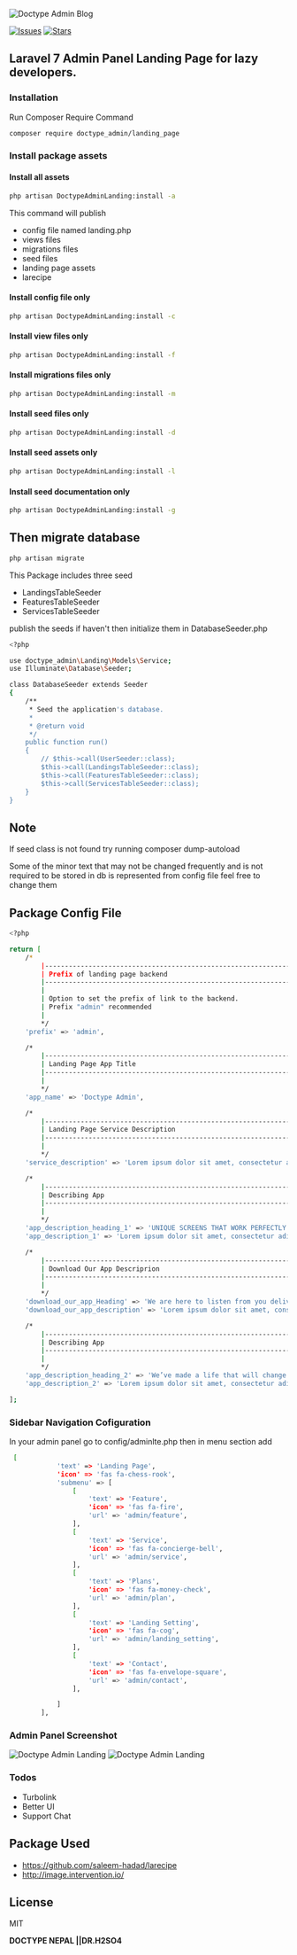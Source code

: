 ![Doctype Admin Blog](https://github.com/pratiksh404/doctype_landing_page/blob/master/screenshots/doctype_landing.png)

[![Issues](https://img.shields.io/github/issues/pratiksh404/doctype_landing_page)](https://github.com/pratiksh404/doctype_landing_page/issues)
[![Stars](https://img.shields.io/github/stars/pratiksh404/doctype_landing_page)](https://github.com/pratiksh404/doctype_landing_page/stargazers)

## Laravel 7 Admin Panel Landing Page for lazy developers.

### Installation

Run Composer Require Command

```sh
composer require doctype_admin/landing_page
```

### Install package assets

#### Install all assets

```sh
php artisan DoctypeAdminLanding:install -a
```

This command will publish

- config file named landing.php
- views files
- migrations files
- seed files
- landing page assets
- larecipe

#### Install config file only

```sh
php artisan DoctypeAdminLanding:install -c
```

#### Install view files only

```sh
php artisan DoctypeAdminLanding:install -f
```

#### Install migrations files only

```sh
php artisan DoctypeAdminLanding:install -m
```

#### Install seed files only

```sh
php artisan DoctypeAdminLanding:install -d
```

#### Install seed assets only

```sh
php artisan DoctypeAdminLanding:install -l
```

#### Install seed documentation only

```sh
php artisan DoctypeAdminLanding:install -g
```

## Then migrate database

```sh
php artisan migrate
```

This Package includes three seed

- LandingsTableSeeder
- FeaturesTableSeeder
- ServicesTableSeeder

publish the seeds if haven't then initialize them in DatabaseSeeder.php

```sh
<?php

use doctype_admin\Landing\Models\Service;
use Illuminate\Database\Seeder;

class DatabaseSeeder extends Seeder
{
    /**
     * Seed the application's database.
     *
     * @return void
     */
    public function run()
    {
        // $this->call(UserSeeder::class);
        $this->call(LandingsTableSeeder::class);
        $this->call(FeaturesTableSeeder::class);
        $this->call(ServicesTableSeeder::class);
    }
}

```

## Note

If seed class is not found try running composer dump-autoload

Some of the minor text that may not be changed frequently and is not required to be stored in db is represented from config file feel free to change them

## Package Config File

```sh
<?php

return [
    /*
        |--------------------------------------------------------------------------
        | Prefix of landing page backend
        |--------------------------------------------------------------------------
        |
        | Option to set the prefix of link to the backend.
        | Prefix "admin" recommended
        |
        */
    'prefix' => 'admin',

    /*
        |--------------------------------------------------------------------------
        | Landing Page App Title
        |--------------------------------------------------------------------------
        |
        */
    'app_name' => 'Doctype Admin',

    /*
        |--------------------------------------------------------------------------
        | Landing Page Service Description
        |--------------------------------------------------------------------------
        |
        */
    'service_description' => 'Lorem ipsum dolor sit amet, consectetur adipisicing elit, sed do eiusmod tempor incididunt ut labore et dolore magna aliqua. Ut enim ad minim veniam, quis nostrud exercitation.',

    /*
        |--------------------------------------------------------------------------
        | Describing App
        |--------------------------------------------------------------------------
        |
        */
    'app_description_heading_1' => 'UNIQUE SCREENS THAT WORK PERFECTLY',
    'app_description_1' => 'Lorem ipsum dolor sit amet, consectetur adipisicing elit, sed do eiusmod tempor incididunt ut labore et dolore magna aliqua. Ut enim ad minim veniam, quis nostrud exercitation.',

    /*
        |--------------------------------------------------------------------------
        | Download Our App Descriprion
        |--------------------------------------------------------------------------
        |
        */
    'download_our_app_Heading' => 'We are here to listen from you deliver exellence',
    'download_our_app_description' => 'Lorem ipsum dolor sit amet, consectetur adipisicing elit, sed do eiusmod temp or incididunt ut labore et dolore magna aliqua. Ut enim ad minim.',

    /*
        |--------------------------------------------------------------------------
        | Describing App
        |--------------------------------------------------------------------------
        |
        */
    'app_description_heading_2' => 'We’ve made a life that will change you',
    'app_description_2' => 'Lorem ipsum dolor sit amet, consectetur adipisicing elit, sed do eiusmod temp or incididunt ut labore et dolore magna aliqua. Ut enim ad minim.',

];

```

### Sidebar Navigation Cofiguration

In your admin panel go to config/adminlte.php
then in menu section add

```sh
 [
            'text' => 'Landing Page',
            'icon' => 'fas fa-chess-rook',
            'submenu' => [
                [
                    'text' => 'Feature',
                    'icon' => 'fas fa-fire',
                    'url' => 'admin/feature',
                ],
                [
                    'text' => 'Service',
                    'icon' => 'fas fa-concierge-bell',
                    'url' => 'admin/service',
                ],
                [
                    'text' => 'Plans',
                    'icon' => 'fas fa-money-check',
                    'url' => 'admin/plan',
                ],
                [
                    'text' => 'Landing Setting',
                    'icon' => 'fas fa-cog',
                    'url' => 'admin/landing_setting',
                ],
                [
                    'text' => 'Contact',
                    'icon' => 'fas fa-envelope-square',
                    'url' => 'admin/contact',
                ],

            ]
        ],
```

### Admin Panel Screenshot

![Doctype Admin Landing](https://github.com/pratiksh404/doctype_landing_page/blob/master/screenshots/landing.jpg)
![Doctype Admin Landing](https://github.com/pratiksh404/doctype_landing_page/blob/master/screenshots/setting.jpg)

### Todos

- Turbolink
- Better UI
- Support Chat

## Package Used

- https://github.com/saleem-hadad/larecipe
- http://image.intervention.io/

## License

MIT

**DOCTYPE NEPAL ||DR.H2SO4**
